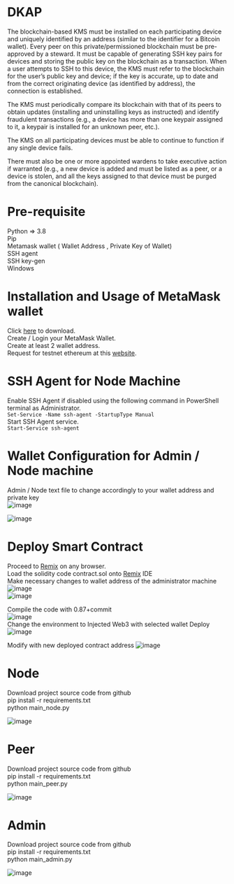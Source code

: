 # DKAP

The blockchain-based KMS must be installed on each participating device and uniquely identified by an address (similar to the identifier for a Bitcoin wallet). Every peer on this private/permissioned blockchain must be pre-approved by a steward. It must be capable of generating SSH key pairs for devices and storing the public key on the blockchain as a transaction. When a user attempts to SSH to this device, the KMS must refer to the blockchain for the user’s public key and device; if the key is accurate, up to date and from the correct originating device (as identified by address), the connection is established.

The KMS must periodically compare its blockchain with that of its peers to obtain updates (installing and uninstalling keys as instructed) and identify fraudulent transactions (e.g., a device has more than one keypair assigned to it, a keypair is installed for an unknown peer, etc.).

The KMS on all participating devices must be able to continue to function if any single device fails.

There must also be one or more appointed wardens to take executive action if warranted (e.g., a new device is added and must be listed as a peer, or a device is stolen, and all the keys assigned to that device must be purged from the canonical blockchain).

# Pre-requisite

Python => 3.8 <br/>
Pip <br/>
Metamask wallet ( Wallet Address , Private Key of Wallet) <br/>
SSH agent <br/>
SSH key-gen <br/>
Windows <br/>

# Installation and Usage of MetaMask wallet
Click [here] to download. <br/>
Create / Login your MetaMask Wallet. <br/>
Create at least 2 wallet address. <br/>
Request for testnet ethereum at this [website]. <br/>

[here]: https://metamask.io/download/
[website]: https://rinkebyfaucet.com/

# SSH Agent for Node Machine
Enable SSH Agent if disabled using the following command in PowerShell terminal as Administrator. <br/>
```Set-Service -Name ssh-agent -StartupType Manual``` <br/>
Start SSH Agent service. <br/>
```Start-Service ssh-agent``` <br/>

# Wallet Configuration for Admin / Node machine
Admin / Node text file to change accordingly to your wallet address and private key <br/>
![image](https://user-images.githubusercontent.com/72211145/161926003-af096d70-2390-424c-9182-62e14b7aee17.png)

![image](https://user-images.githubusercontent.com/72211145/161926064-0149af4f-f3b6-441a-8ee1-1ca7e177c332.png)



# Deploy Smart Contract
Proceed to [Remix] on any browser. <br/>
Load the solidity code contract.sol onto [Remix] IDE <br/>
Make necessary changes to wallet address of the administrator machine
![image](https://user-images.githubusercontent.com/72211145/161918052-7f415acf-65b0-4b58-947f-2c2d27eb55b9.png)
<br/>
![image](https://user-images.githubusercontent.com/72211145/161918526-61897e9f-68fb-4845-b842-0ced1374646c.png)

Compile the code with 0.87+commit <br/>
![image](https://user-images.githubusercontent.com/72211145/161832689-a32523e1-f004-4196-b487-6f6b7c879a39.png) <br/>
Change the environment to Injected Web3 with selected wallet
Deploy
![image](https://user-images.githubusercontent.com/72211145/161832915-7d95b5e4-f012-471d-ae14-0f11793344a7.png)

Modify with new deployed contract address
![image](https://user-images.githubusercontent.com/72211145/161925821-725e52a1-2d00-414d-a40d-8c2f8b8d8c73.png)



[Remix]: https://remix.ethereum.org/#optimize=false&runs=200&evmVersion=null&version=soljson-v0.8.7+commit.e28d00a7.js


# Node

Download project source code from github <br/>
pip install -r requirements.txt <br/>
python main_node.py <br/>

![image](https://user-images.githubusercontent.com/72211145/161927123-991c1f12-4ab0-4536-9f74-299ff6468e9b.png)


# Peer

Download project source code from github <br/>
pip install -r requirements.txt <br/>
python main_peer.py <br/>

![image](https://user-images.githubusercontent.com/72211145/161927045-814770e0-eba9-41df-a3dc-b57d0859c3eb.png)


# Admin

Download project source code from github <br/>
pip install -r requirements.txt <br/>
python main_admin.py <br/>

![image](https://user-images.githubusercontent.com/72211145/161927177-6e1cd112-4d54-4c2c-b556-43d64590ae4d.png)

